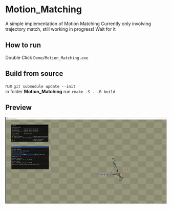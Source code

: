 # Motion_Matching
A simple implementation of Motion Matching
Currently only involving trajectory match, still working in progress! Wait for it 

## How to run
Double Click `Demo/Motion_Matching.exe`

## Build from source
run `git submodule update --init` \
in folder **Motion_Matching** run `cmake -S . -B build`

## Preview
![Previewvid](image/thumbnail.gif)
